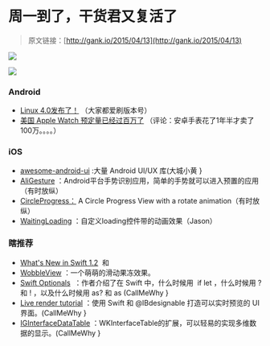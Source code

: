 # 周一到了，干货君又复活了

> 原文链接：[http://gank.io/2015/04/13](http://gank.io/2015/04/13)

![](http://ww2.sinaimg.cn/large/610dc034jw1er3t0hhn8dj20m80tn76d.jpg)

![](http://ww1.sinaimg.cn/large/610dc034gw1er3sr686gaj20da07edh7.jpg)

### Android

* [Linux 4.0发布了！](http://www.cnbeta.com/articles/384949.htm) （大家都爱刷版本号）
* [美国 Apple Watch 预定量已经过百万了](http://www.cnbeta.com/articles/384921.htm) （评论：安卓手表花了1年半才卖了100万。。。。）

### iOS

* [awesome-android-ui](https://github.com/wasabeef/awesome) :大量 Android UI/UX 库(大城小黄 }
* [AliGesture](https://git.oschina.net/way/AliGesture) ：Android平台手势识别应用，简单的手势就可以进入预置的应用（有时放纵）
* [CircleProgress：](https://github.com/Fichardu/CircleProgress) A Circle Progress View with a rotate animation（有时放纵）
* [WaitingLoading](https://github.com/tajchert/WaitingDots) ：自定义loading控件带的动画效果（Jason）

### 瞎推荐

* [What&#39;s New in Swift 1.2](http://www.raywenderlich.com/95181/whats) &nbsp;和&nbsp;
* [WobbleView](https://github.com/inFullMobile/WobbleView) ：一个萌萌的滑动果冻效果。
* [Swift Optionals](http://www.touch-code-magazine.com/swift) &nbsp;：作者介绍了在 Swift 中，什么时候用&nbsp;&nbsp;if let ，什么时候用 ? 和 ! ，以及什么时候用 as? 和 as (CallMeWhy }
* [Live render tutorial](http://www.ioscreator.com/tutorials/live) ：使用 Swift 和 @IBdesignable 打造可以实时预览的 UI 界面。(CallMeWhy }
* [IGInterfaceDataTable](https://github.com/Instagram/IGInterfaceDataTable) ：WKInterfaceTable的扩展，可以轻易的实现多维数据的显示。(CallMeWhy }


